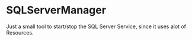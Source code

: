 # SQLServerManager
Just a small tool to start/stop the SQL Server Service, since it uses alot of Resources.